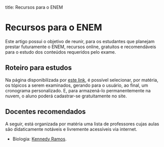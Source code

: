 title: Recursos para o ENEM

# Recursos para o ENEM

Este artigo possui o objetivo de reunir, para os estudantes que planejam
prestar futuramente o ENEM, recursos online, gratuitos e recomendáveis para o
estudo dos conteúdos requeridos pelo exame.

## Roteiro para estudos

Na página disponibilizada por [este
link](https://vestibular.brasilescola.uol.com.br/enem/cronograma-estudos), é
possível selecionar, por matéria, os tópicos a serem examinados, gerando para o
usuário, ao final, um cronograma personalizado. E, para armazená-lo
permanentemente na nuvem, o aluno poderá cadastrar-se gratuitamente no site.

## Docentes recomendados

A seguir, está organizada por matéria uma lista de professores cujas aulas são didaticamente notáveis e livremente acessíveis via internet.

* Biologia: [Kennedy Ramos](https://www.youtube.com/@bioexplica).
